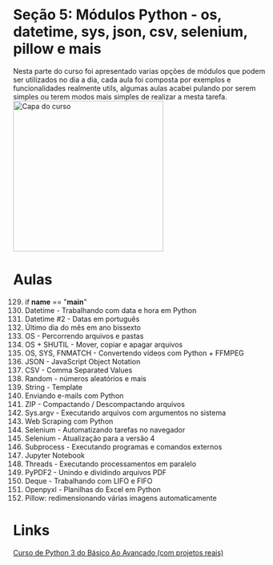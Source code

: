 # Seção 5: Módulos Python - os, datetime, sys, json, csv, selenium, pillow e mais
Nesta parte do curso foi apresentado varias opções de módulos que podem ser utilizados no dia a dia, cada aula foi composta por exemplos e funcionalidades realmente utils, algumas aulas acabei pulando por serem simples ou terem modos mais simples de realizar a mesta tarefa.<br>
<img src="https://img-c.udemycdn.com/course/240x135/2411816_3802_4.jpg" width="300" title="Capa do curso">

# Aulas
129. if __name__ == "__main__"<br>
130. Datetime - Trabalhando com data e hora em Python<br>
131. Datetime #2 - Datas em português<br>
132. Último dia do mês em ano bissexto<br>
133. OS - Percorrendo arquivos e pastas<br>
134. OS + SHUTIL - Mover, copiar e apagar arquivos<br>
135. OS, SYS, FNMATCH - Convertendo vídeos com Python + FFMPEG<br>
136. JSON - JavaScript Object Notation<br>
137. CSV - Comma Separated Values<br>
138. Random - números aleatórios e mais<br>
139. String - Template<br>
140. Enviando e-mails com Python<br>
141. ZIP - Compactando / Descompactando arquivos<br>
142. Sys.argv - Executando arquivos com argumentos no sistema<br>
143. Web Scraping com Python<br>
144. Selenium - Automatizando tarefas no navegador<br>
145. Selenium - Atualização para a versão 4<br>
146. Subprocess - Executando programas e comandos externos<br>
147. Jupyter Notebook<br>
148. Threads - Executando processamentos em paralelo<br>
149. PyPDF2 - Unindo e dividindo arquivos PDF<br>
150. Deque - Trabalhando com LIFO e FIFO<br>
151. Openpyxl - Planilhas do Excel em Python<br>
152. Pillow: redimensionando várias imagens automaticamente

# Links
[Curso de Python 3 do Básico Ao Avançado (com projetos reais)](https://www.udemy.com/course/python-3-do-zero-ao-avancado/)
